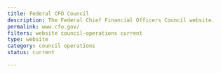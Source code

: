 ```yaml
---
title: Federal CFO Council
description: The Federal Chief Financial Officers Council website.
permalink: www.cfo.gov/
filters: website council-operations current
type: website
category: council operations
status: current

---
```

